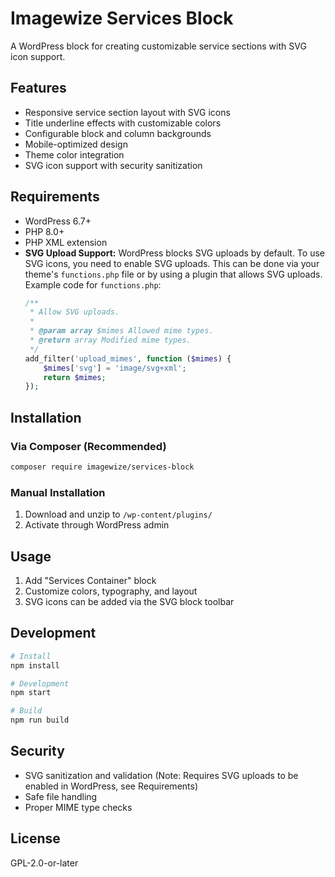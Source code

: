 # Imagewize Services Block

A WordPress block for creating customizable service sections with SVG icon support.

## Features

- Responsive service section layout with SVG icons
- Title underline effects with customizable colors
- Configurable block and column backgrounds
- Mobile-optimized design
- Theme color integration
- SVG icon support with security sanitization

## Requirements

- WordPress 6.7+
- PHP 8.0+
- PHP XML extension
- **SVG Upload Support:** WordPress blocks SVG uploads by default. To use SVG icons, you need to enable SVG uploads. This can be done via your theme's `functions.php` file or by using a plugin that allows SVG uploads.
  Example code for `functions.php`:
  ```php
  /**
   * Allow SVG uploads.
   *
   * @param array $mimes Allowed mime types.
   * @return array Modified mime types.
   */
  add_filter('upload_mimes', function ($mimes) {
      $mimes['svg'] = 'image/svg+xml';
      return $mimes;
  });
  ```

## Installation

### Via Composer (Recommended)
```bash
composer require imagewize/services-block
```

### Manual Installation
1. Download and unzip to `/wp-content/plugins/`
2. Activate through WordPress admin

## Usage

1. Add "Services Container" block
2. Customize colors, typography, and layout
3. SVG icons can be added via the SVG block toolbar

## Development

```bash
# Install
npm install

# Development
npm start

# Build
npm run build
```

## Security

- SVG sanitization and validation (Note: Requires SVG uploads to be enabled in WordPress, see Requirements)
- Safe file handling
- Proper MIME type checks

## License

GPL-2.0-or-later